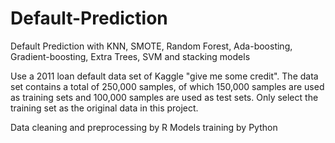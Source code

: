 # Default-Prediction
Default Prediction with KNN, SMOTE, Random Forest, Ada-boosting, Gradient-boosting, Extra Trees, SVM and stacking models

Use a 2011 loan default data set of Kaggle "give me some credit". The data set contains a total of 250,000 samples, of which 150,000 samples are used as training sets and 100,000 samples are used as test sets. Only select the training set as the original data in this project.

Data cleaning and preprocessing by R
Models training by Python
